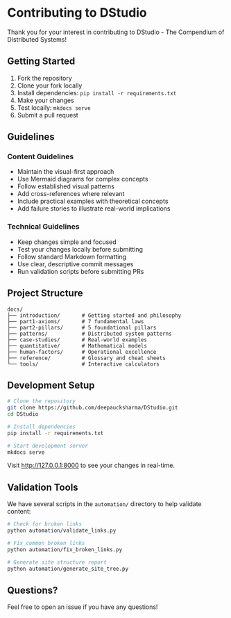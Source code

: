 # Contributing to DStudio

Thank you for your interest in contributing to DStudio - The Compendium of Distributed Systems!

## Getting Started

1. Fork the repository
2. Clone your fork locally
3. Install dependencies: `pip install -r requirements.txt`
4. Make your changes
5. Test locally: `mkdocs serve`
6. Submit a pull request

## Guidelines

### Content Guidelines

- Maintain the visual-first approach
- Use Mermaid diagrams for complex concepts
- Follow established visual patterns
- Add cross-references where relevant
- Include practical examples with theoretical concepts
- Add failure stories to illustrate real-world implications

### Technical Guidelines

- Keep changes simple and focused
- Test your changes locally before submitting
- Follow standard Markdown formatting
- Use clear, descriptive commit messages
- Run validation scripts before submitting PRs

## Project Structure

```
docs/
├── introduction/       # Getting started and philosophy
├── part1-axioms/       # 7 fundamental laws
├── part2-pillars/      # 5 foundational pillars
├── patterns/           # Distributed system patterns
├── case-studies/       # Real-world examples
├── quantitative/       # Mathematical models
├── human-factors/      # Operational excellence
├── reference/          # Glossary and cheat sheets
└── tools/              # Interactive calculators
```

## Development Setup

```bash
# Clone the repository
git clone https://github.com/deepaucksharma/DStudio.git
cd DStudio

# Install dependencies
pip install -r requirements.txt

# Start development server
mkdocs serve
```

Visit http://127.0.0.1:8000 to see your changes in real-time.

## Validation Tools

We have several scripts in the `automation/` directory to help validate content:

```bash
# Check for broken links
python automation/validate_links.py

# Fix common broken links
python automation/fix_broken_links.py

# Generate site structure report
python automation/generate_site_tree.py
```

## Questions?

Feel free to open an issue if you have any questions!
